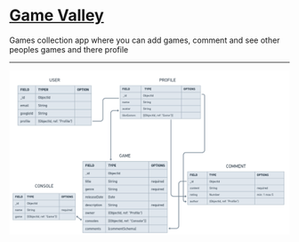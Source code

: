 [Game Valley](http://game-valley.fly.dev/)
===============================================
Games collection app where you can add games, comment and see other peoples games and there profile

-----------------------------------------------
![Erd image.png](public/assets/screenshots/Screenshot%20(22).png)

